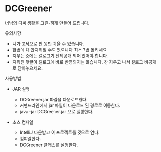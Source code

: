 # DCGreener

너님의 디씨 생활을 그린-하게 만들어 드립니다.

유의사항
- 니가 고닉으로 싼 똥만 치울 수 있습니다.
- 한번에 다 안지워질 수도 있으니까 최소 3번 돌리세요.
- 지우는 중에는 갤로그가 전체공개 되어 있어야 합니다.
- 지워진 댓글이 갤로그에 바로 반영되지는 않습니다. 걍 지우고 나서 갤로그 비공개로 닫아놓으세요.


사용방법
* JAR 실행
  * DCGreener.jar 파일을 다운로드한다.
  * 커맨드라인에서 jar 파일이 다운로드 된 경로로 이동한다.
  * java -jar DCGreener.jar 으로 실행한다.

* 소스 컴파일
  * IntelliJ 다운받고 이 프로젝트를 깃으로 연다.
  * 컴파일한다.
  * DCGreener 클래스를 실행한다.

